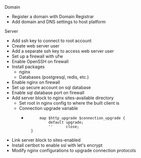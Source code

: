 Domain

- Register a domain with Domain Registrar
- Add domain and DNS settings to host platform

Server

- Add ssh key to connect to root account
- Create web server user
- Add a separate ssh key to access web server user
- Set up a firewall with ufw
- Enable OpenSSH on firewall
- Install packages
  - nginx
  - Databases (postgresql, redis, etc.)
- Enable nginx on firewall
- Set up secure account on sql database
- Enable sql database port on firewall
- Add server block to nginx sites-available directory
  - Set root in nginx config to where the built client is
  - Connection upgrade variable
    - ```
            map $http_upgrade $connection_upgrade {
                default upgrade;
                ''      close;
        }
      ```
- Link server block to sites-enabled
- Install certbot to enable ssl with let's encrypt
- Modify nginx configurations to upgrade connection protocols

